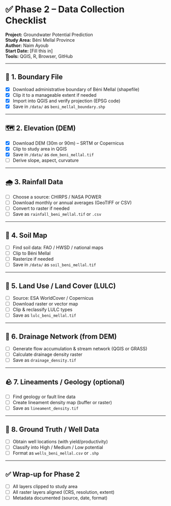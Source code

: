# ✅ Phase 2 – Data Collection Checklist
**Project:** Groundwater Potential Prediction  
**Study Area:** Béni Mellal Province  
**Author:** Naim Ayoub  
**Start Date:** [Fill this in]  
**Tools:** QGIS, R, Browser, GitHub

---

## 📂 1. Boundary File
- [x] Download administrative boundary of Béni Mellal (shapefile)
- [x] Clip it to a manageable extent if needed
- [x] Import into QGIS and verify projection (EPSG code)
- [x] Save in `/data/` as `beni_mellal_boundary.shp`

---

## 🗺️ 2. Elevation (DEM)
- [x] Download DEM (30m or 90m) – SRTM or Copernicus
- [x] Clip to study area in QGIS
- [x] Save in `/data/` as `dem_beni_mellal.tif`
- [ ] Derive slope, aspect, curvature

---

## 🌧️ 3. Rainfall Data
- [ ] Choose a source: CHIRPS / NASA POWER
- [ ] Download monthly or annual averages (GeoTIFF or CSV)
- [ ] Convert to raster if needed
- [ ] Save as `rainfall_beni_mellal.tif` or `.csv`

---

## 🧱 4. Soil Map
- [ ] Find soil data: FAO / HWSD / national maps
- [ ] Clip to Béni Mellal
- [ ] Rasterize if needed
- [ ] Save in `/data/` as `soil_beni_mellal.tif`

---

## 🌾 5. Land Use / Land Cover (LULC)
- [ ] Source: ESA WorldCover / Copernicus
- [ ] Download raster or vector map
- [ ] Clip & reclassify LULC types
- [ ] Save as `lulc_beni_mellal.tif`

---

## 🌊 6. Drainage Network (from DEM)
- [ ] Generate flow accumulation & stream network (QGIS or GRASS)
- [ ] Calculate drainage density raster
- [ ] Save as `drainage_density.tif`

---

## 🪨 7. Lineaments / Geology (optional)
- [ ] Find geology or fault line data
- [ ] Create lineament density map (buffer or raster)
- [ ] Save as `lineament_density.tif`

---

## 🔘 8. Ground Truth / Well Data
- [ ] Obtain well locations (with yield/productivity)
- [ ] Classify into High / Medium / Low potential
- [ ] Format as `wells_beni_mellal.csv` or `.shp`

---

## ✅ Wrap-up for Phase 2
- [ ] All layers clipped to study area
- [ ] All raster layers aligned (CRS, resolution, extent)
- [ ] Metadata documented (source, date, format)
